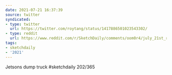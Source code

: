 ```yaml
---
date: 2021-07-21 16:37:39
source: twitter
syndicated:
- type: twitter
  url: https://twitter.com/roytang/status/1417886501023543302/
- type: reddit
  url: https://www.reddit.com/r/SketchDaily/comments/oom0r4/july_21st_retrofuturism/h60tzkt/
tags:
- sketchdaily
- '2021'
---
```


Jetsons dump truck #sketchdaily 202/365